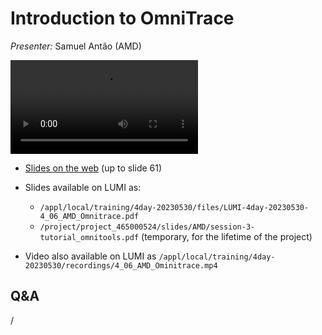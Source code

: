 # Introduction to OmniTrace

<!-- Cannot do in full italics as the ã is misplaced which is likely an mkdocs bug. -->
*Presenter:* Samuel Antão (AMD)

<video src="https://462000265.lumidata.eu/4day-20230530/recordings/4_06_AMD_Ominitrace.mp4" controls="controls">
</video>

-   [Slides on the web](https://462000265.lumidata.eu/4day-20230530/files/LUMI-4day-20230530-4_06_AMD_Omnitrace.pdf) (up to slide 61)

-   Slides available on LUMI as:
    -   `/appl/local/training/4day-20230530/files/LUMI-4day-20230530-4_06_AMD_Omnitrace.pdf`
    -   `/project/project_465000524/slides/AMD/session-3-tutorial_omnitools.pdf` (temporary, for the lifetime of the project)

-   Video also available on LUMI as
    `/appl/local/training/4day-20230530/recordings/4_06_AMD_Ominitrace.mp4`


## Q&A

/

